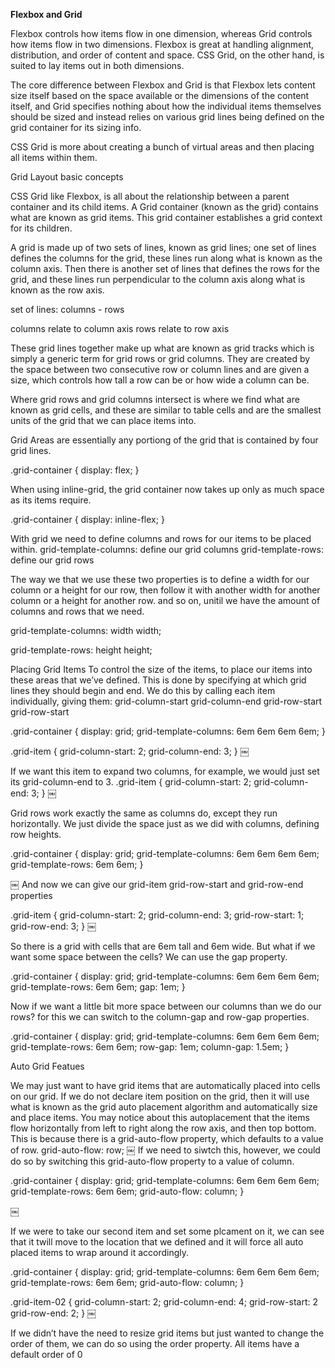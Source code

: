 <strong>Flexbox and Grid</strong>

Flexbox controls how items flow in one dimension, whereas Grid controls how items flow in two dimensions.
Flexbox is great at handling alignment, distribution, and order of content and space.
CSS Grid, on the other hand, is suited to lay items out in both dimensions.

The core difference between Flexbox and Grid is that Flexbox lets content size itself based on the space available or the dimensions of the content itself, and Grid specifies nothing about how the individual items themselves should be sized and instead relies on various grid lines being defined on the grid container for its sizing info. 

CSS Grid is more about creating a bunch of virtual areas and then placing all items within them.

Grid Layout basic concepts

CSS Grid like Flexbox, is all about the relationship between a parent container and its child items.
A Grid container (known as the grid) contains what are known as grid items. This grid container establishes a grid context for its children.

A grid is made up of two sets of lines, known as grid lines; one set of lines defines the columns for the grid, these lines run along what is known as the column axis.
Then there is another set of lines that defines the rows for the grid, and these lines run perpendicular to the column axis along what is known as the row axis.

set of lines: columns - rows

columns relate to column axis
rows relate to row axis

These grid lines together make up what are known as grid tracks which is simply a generic term for grid rows or grid columns. They are created by the space between two consecutive row or column lines and are given a size, which controls how tall a row can be or how wide a column can be. 

Where grid rows and grid columns intersect is where we find what are known as grid cells, and these are similar to table cells and are the smallest units of the grid that we can place items into.

Grid Areas are essentially any portiong of the grid that is contained by four grid lines.


.grid-container {
  display: flex;
} 

When using inline-grid, the grid container now takes up only as much space as its items require.
 
.grid-container {
  display: inline-flex;
} 

With grid we need to define columns and rows for our items to be placed within.
grid-template-columns: define our grid columns
grid-template-rows: define our grid rows

The way we that we use these two properties is to define a width for our column or a height for our row, then follow it with another width for another column or a height for another row. and so on, unitil we have the amount of columns and rows that we need.

grid-template-columns: width width;

grid-template-rows: height height;

Placing Grid Items
To control the size of the items, to place our items into these areas that we’ve defined. This is done by specifying at which grid lines they should begin and end. We do this by calling each item individually, giving them:
   grid-column-start
   grid-column-end
   grid-row-start
   grid-row-start


.grid-container {
	display: grid;
	grid-template-columns: 6em 6em 6em 6em;
}

.grid-item {
	grid-column-start: 2;
	grid-column-end: 3;
}
￼

If we want this item to expand two columns, for example, we would just set its grid-column-end to 3.
.grid-item {
	grid-column-start: 2;
	grid-column-end: 3;
}
￼


Grid rows work exactly the same as columns do, except they run horizontally.
We just divide the space just as we did with columns, defining row heights.

.grid-container {
	display: grid;
	grid-template-columns: 6em 6em 6em 6em;
	grid-template-rows: 6em 6em;
}

￼
And now we can give our grid-item grid-row-start and grid-row-end properties

.grid-item {
	grid-column-start: 2;
	grid-column-end: 3;
 	grid-row-start: 1;
	grid-row-end: 3;
}
￼

So there is a grid with cells that are 6em tall and 6em wide. But what if we want some space between the cells?
We can use the gap property.

.grid-container {
	display: grid;
	grid-template-columns: 6em 6em 6em 6em;
	grid-template-rows: 6em 6em;
	gap: 1em;
}

Now if we want a little bit more space between our columns than we do our rows? for this we can switch to the column-gap and row-gap properties.

.grid-container {
	display: grid;
	grid-template-columns: 6em 6em 6em 6em;
	grid-template-rows: 6em 6em;
	row-gap: 1em;
	column-gap: 1.5em;
}

Auto Grid Featues

We may just want to have grid items that are automatically placed into cells on our grid.
If we do not declare item position on the grid, then it will use what is known as the grid auto placement algorithm and automatically size and place items.
You may notice about this autoplacement that the items flow horizontally from left to right along the row axis, and then top bottom. This is because there is a grid-auto-flow property, which defaults to a value of row. 
grid-auto-flow: row; 
￼
If we need to siwtch this, however, we could do so by switching this grid-auto-flow property to a value of column.

.grid-container {
	display: grid;
	grid-template-columns: 6em 6em 6em 6em;
	grid-template-rows: 6em 6em;
	grid-auto-flow: column;
}

￼

If we were to take our second item and set some plcament on it, we can see that it twill move to the location that we defined and it will force all auto placed items to wrap around it accordingly.


.grid-container {
	display: grid;
	grid-template-columns: 6em 6em 6em 6em;
	grid-template-rows: 6em 6em;
	grid-auto-flow: column;
}

.grid-item-02 {
	grid-column-start: 2;
	grid-column-end: 4;
	grid-row-start: 2
	grid-row-end: 2;
}
￼

If we didn’t have the need to resize grid items but just wanted to change the order of them, we can do so using the order property. All items have a default order of 0